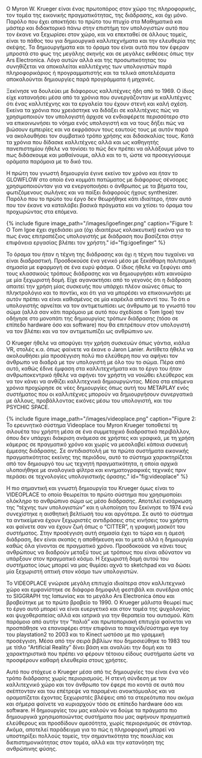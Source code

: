 Ο Myron W. Krueger είναι ένας πρωτοπόρος στον χώρο της πληροφορικής, τον τομέα της εικονικής πραγματικότητας, της διάδρασης, και όχι μόνο. Παρόλο που έχει αποκτήσει το πρώτο του πτυχίο στα Μαθηματικά και μάστερ και διδακτορικό πάνω στην επιστήμη τον υπολογιστών αυτό που τον έκανε να ξεχωρίσει στον χώρο, και να επεκταθεί σε άλλους τομείς, είναι το πάθος του για δημιουργικά καλλιτεχνήματα και την ελευθερία της σκέψης. Τα δημιουργήματα και το όραμα του είναι αυτά που τον έφεραν μπροστά στο φως της μεγάλης σκηνής και σε μεγάλες εκθέσεις όπως την Ars Electronica. Λόγο αυτών αλλά και της προσωπικότητας του συνηθίζεται να αποκαλείται καλλιτέχνης των υπολογιστών παρά πληροφορικάριος ή προγραμματιστής και τα τελικά αποτελέσματα αποκαλούνται δημιουργίες παρά προγράμματα ή μηχανές.

Ξεκίνησε να δουλεύει με διάφορους καλλιτέχνες ήδη από το 1969. O ίδιος είχε κατανοήσει μέσα από τα χρόνια που συνεργάζονταν με καλλιτέχνες ότι ένας καλλιτέχνης και τα εργαλεία του έχουν στενή και καλή σχέση. Εκείνα τα χρόνια που χρειάστηκε να διδάξει σε καλλιτέχνες πώς να χρησιμοποιούν τον υπολογιστή άρχισε να ενδιαφέρετε περισσότερο στο να επικοινωνήσει το νόημα ενός υπολογιστή και να τους δήξει πώς να βιώσουν εμπειρίες και να εκφράσουν τους εαυτούς τους με αυτόν παρά να ακολουθήσει τον συμβατικό τρόπο χρήσης και διδασκαλίας τους. Κατά τα χρόνια που δίδασκε καλλιτέχνες αλλά και ως καθηγητής πανεπιστημίου ήθελε να τονίσει το πώς δεν πρέπει να αλλάξουμε μόνο το πως διδάσκουμε και μαθαίνουμε, αλλά και το τι, ώστε να προσεγγίσουμε οράματα παρόμοια με το δικό του.

Η πρώτη του γνωστή δημιουργία έγινε εκείνο τον χρόνο και ήταν το GLOWFLOW στο οποίο ένα κομμάτι πατώματος με διάφορους σένσορες χρησιμοποιούνταν για να ενεργοποιήσει ο άνθρωπος με τα βήματα του, φωτιζόμενους σωλήνες και να παίξει διάφορούς ήχους synthesizer. Παρόλο που το πρώτο του έργο δεν θεωρήθηκε κάτι ιδιαίτερο, ήταν αυτό που τον έκανε να καταλάβει βασικά πράγματα και να χτίσει το όραμα του προχωρώντας στα επόμενα.

{% include figure image_path="/images/igoefinger.png" caption="Figure 1: Ο Tom Igoe έχει σχεδιάσει μια (όχι ιδιαιτέρως κολακευτική) εικόνα για το πως ένας επιτραπέζιος υπολογιστής με διάδραση που βασίζεται στην επιφάνεια εργασίας βλέπει τον χρήστη." id="fig:igoefinger" %}

Το όραμα του ήταν η τέχνη της διάδρασης και όχι η τέχνη που τυχαίνει να είναι διαδραστική. Προσδοκούσε ένα γενικό μέσο με ξεκάθαρη πολιτισμική σημασία με εφαρμογή σε ένα ευρύ φάσμα. Ο ίδιος ήθελε να ξεφύγει από τους κλασσικούς τρόπους διάδρασης και να δημιουργήσει κάτι καινούριο με μία ξεχωριστή δομή. Είχε αγανακτήσει από το γεγονός ότι η διάδραση απαιτεί την χρήση μίας συσκευής που υπάρχει πλέον αιώνες όπως το πληκτρολόγιο και το ποντίκι, και ότι για να μπορέσει να επικοινωνήσει με αυτόν πρέπει να είναι καθισμένος σε μία καρέκλα απέναντί του. Το ότι ο υπολογιστής αρνείται να τον αντιμετωπίσει ως άνθρωπο με το γνωστό του σώμα (αλλά σαν κάτι παρόμοιο με αυτό που σχεδίασε ο Tom Igoe) τον οδήγησε στο μονοπάτι της δημιουργίας τρόπων διάδρασης (τόσο σε επίπεδο hardware όσο και software) που θα επιτρέπουν στον υπολογιστή να τον βλέπει και να τον αντιμετωπίζει ως ανθρώπινο ων.

Ο Krueger ήθελε να αποφύγει την χρήση συσκευών όπως γάντια, κιάλια VR, στολές κ.α. όπως φαίνετε να έκανε ο Jaron Lanier. Αντίθετα ήθελε να ακολουθήσει μία προσέγγιση πολύ πιο ελεύθερη που να αφήνει τον άνθρωπο να διαδρά με τον υπολογιστή με όλο του το σώμα. Πέρα από αυτό, καθώς έδινε έμφαση στα καλλιτεχνήματα και το έργο του ήταν ανθρωποκεντρικό ήθελε να αφήνει τον χρήστη να νοιώθει ελεύθερος και να τον κάνει να ανθίζει καλλιτεχνικά δημιουργώντας. Μέσα στα επόμενα χρόνια προχώρησε σε νέες δημιουργίες όπως αυτή του METAPLAY ενός συστήματος που οι καλλιτέχνες μπορούν να δημιουργήσουν συνεργατικά με άλλους, προβάλλοντας εικόνες μέσω του υπολογιστή, και του PSYCHIC SPACE.

{% include figure image_path="/images/videoplace.png" caption="Figure 2: Το ερευνητικό σύστημα Videoplace του Myron Krueger τοποθετεί τη σιλουέτα του χρήστη μέσα σε ένα συμμετοχικό διαδραστικό περιβάλλον, όπου δεν υπάρχει διάκριση ανάμεσα σε χρήστες και γραφικά, με τη χρήση κάμερας σε πραγματικό χρόνο και χωρίς να μεσολαβεί κάποια συσκευή έμμεσης διάδρασης. Σε αντιδιαστολή με τα πρώτα συστήματα εικονικής πραγματικότητας εκείνης της περιόδου, αυτό το σύστημα χαρακτηρίζεται από τον δημιουργό του ως τεχνητή πραγματικότητα, η οποία αρχικά υλοποιήθηκε με αναλογικά φίλτρα και κινηματογραφικές τεχνικές πριν περάσει σε τεχνολογίες υπολογιστικής όρασης." id="fig:videoplace" %}

Η πιο σημαντική και γνωστή δημιουργία του Krueger όμως είναι το VIDEOPLACE το οποίο θεωρείται το πρώτο σύστημα που χρησιμοποίει ολόκληρο το ανθρώπινο σώμα ως μέσο διάδρασης. Αποτελεί ενσάρκωση της “τέχνης των υπολογιστών” και η υλοποίηση του ξεκίνησε το 1974 ενώ συνεχίστηκε η αισθητική βελτίωσή του και αργότερα. Σε αυτό το σύστημα τα αντικείμενα έχουν ξεχωριστές αντιδράσεις στις κινήσεις του χρήστη και φαίνετε σαν να έχουν ζωή όπως ο “CITTER”, η γραφική μασκότ του συστήματος. Στην προσέγγιση αυτή σημασία έχει το τώρα και η άμεσή διάδραση, δεν είναι σκοπός η αποθήκευση και το μετά αλλά η δημιουργία καθώς όλα γίνονται σε πραγματικό χρόνο.  Προσδοκούσε να κάνει τους ανθρώπους να διαδρούν μεταξύ τους με τρόπους που είναι αδύνατον να υπάρξουν στον πραγματικό κόσμο. Η ξεχωριστή δομή αυτού του συστήματος ίσως μπορεί να μας θυμίσει αχνά το sketchpad και να δώσει μία ξεχωριστή οπτική στον κόσμο των υπολογιστών.

Το VIDEOPLACE γνώρισε μεγάλη επιτυχία ιδιαίτερα στον καλλιτεχνικό χώρο και εμφανίστηκε σε διάφορα δημοφιλή φεστιβάλ και συνέδρια οπός το SIGGRAPH της Ιαπωνίας και το μεγάλο Ars Electronica όπου και βραβεύτηκε με το πρώτο βραβείο το 1990. Ο Krueger μάλιστα θεωρεί πως το έργο αυτό μπορεί να είναι ευεργετικό και στον τομέα της ψυχολογίας και ψυχοθεραπείας αλλά και ιατρικά για την θεραπεία του αυτισμού. Κάτι παρόμοιο από αυτήν την “παλιά” και πρωτοποριακή επιτυχία φαίνεται να προσπάθησε να επαναφέρει στην επιφάνια το παιχνίδι/σύστημα eye toy του playstation2 το 2003 και το Kinect ωστόσο με πιο γραμμική προσέγγιση. Μέσα από την σειρά βιβλίων που δημοσιεύθηκε το 1983 του με τίτλο “Artificial Reality” δίνει βάση και αναλύει την δομή και τα χαρακτηριστικά που πρέπει να φέρουν τέτοιου είδους συστήματα ώστε να προσφέρουν καθαρή ελευθερία στους χρήστες.

Αυτό που στόχευε ο Krueger μέσα από τις δημιουργίες του είναι ένα νέο τρόπο διάδρασης χωρίς περιορισμούς. Η στενή σύνδεση με τον καλλιτεχνικό χώρο και τον άνθρωπο τον έφερε πιο κοντά σε αυτά που σκέπτονταν και του επέτρεψε να παραμένει ανοικτόμυαλος και να οραματίζεται έχοντας ξεχωριστές βλέψεις από τα στερεότυπα που ακόμα και σήμερα φαίνετε να κυριαρχούν τόσο σε επίπεδο hardware όσο και software. Η δημιουργίες του μας καλούν να δούμε τα πράγματα πιο δημιουργικά χρησιμοποιώντας συστήματα που μας αφήνουν πραγματικά ελεύθερους και προσδίδουν αμεσότητα, χωρίς περιορισμούς σε στάνταρ. Ακόμα, αποτελεί παράδειγμα για το πώς η πληροφορική μπορεί να υποστηρίξει πολλούς τομείς, την σημαντικότητα της ποικιλίας και διεπιστημονικότητας στον τομέα, αλλά και την κατανόηση της ανθρώπινης φύσης.
